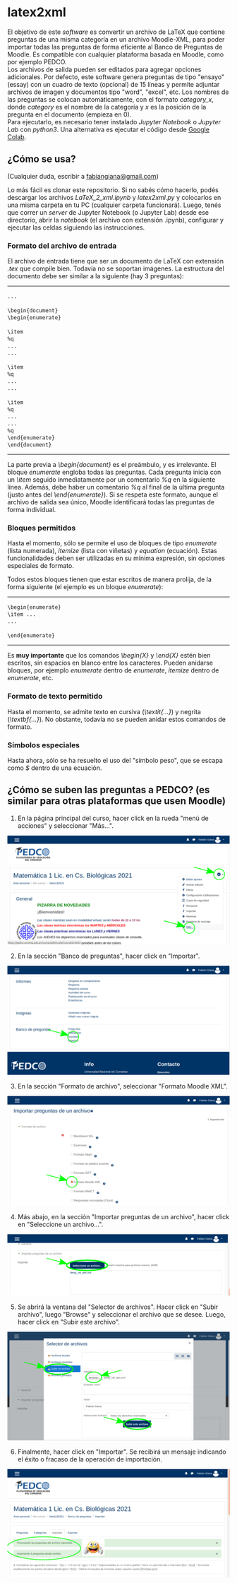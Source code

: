 # latex2xml

El objetivo de este _software_ es convertir un archivo de LaTeX que contiene preguntas de una misma categoría en un archivo Moodle-XML, para poder importar todas las preguntas de forma eficiente al Banco de Preguntas de Moodle. Es compatible con cualquier plataforma basada en Moodle, como por ejemplo PEDCO.  
Los archivos de salida pueden ser editados para agregar opciones adicionales. Por defecto, este software genera preguntas de tipo "ensayo" (essay) con un cuadro de texto (opcional) de 15 líneas y permite adjuntar archivos de imagen y documentos tipo "word", "excel", etc. Los nombres de las preguntas se colocan automáticamente, con el formato *category_x*, donde _category_ es el nombre de la categoría y _x_ es la posición de la pregunta en el documento (empieza en 0).  
Para ejecutarlo, es necesario tener instalado _Jupyter Notebook_ o _Jupyter Lab_ con _python3_. Una alternativa es ejecutar el código desde [Google Colab](https://colab.research.google.com/).

## ¿Cómo se usa?
(Cualquier duda, escribir a fabiangiana@gmail.com)

Lo más fácil es clonar este repositorio. Si no sabés cómo hacerlo, podés descargar los archivos _LaTeX_2_xml.ipynb_ y _latex2xml.py_ y colocarlos en una misma carpeta en tu PC (cualquier carpeta funcionará). Luego, tenés que correr un _server_ de Jupyter Notebook (o Jupyter Lab) desde ese directorio, abrir la _notebook_ (el archivo con extensión .ipynb), configurar y ejecutar las celdas siguiendo las instrucciones.  

### Formato del archivo de entrada

El archivo de entrada tiene que ser un documento de LaTeX con extensión _.tex_ que compile bien. Todavía no se soportan imágenes. La estructura del documento debe ser similar a la siguiente (hay 3 preguntas):

---------------------------------------------
    ...

    \begin{document}  
    \begin{enumerate}

    \item
    %q
    ...
    ...

    \item
    %q
    ...
    ...

    \item
    %q
    ...
    ...
    %q
    \end{enumerate}  
    \end{document}

---------------------------------------------

La parte previa a _\begin{document}_ es el preámbulo, y es irrelevante.  El bloque _enumerate_ engloba todas las preguntas. Cada pregunta inicia con un _\item_ seguido inmediatamente por un comentario _%q_ en la siguiente línea. Además, debe haber un comentario _%q_ al final de la última pregunta (justo antes del _\end{enumerate}_). Si se respeta este formato, aunque el archivo de salida sea único, Moodle identificará todas las preguntas de forma individual.  

### Bloques permitidos

Hasta el momento, sólo se permite el uso de bloques de tipo _enumerate_ (lista numerada), _itemize_ (lista con viñetas) y _equation_ (ecuación). Estas funcionalidades deben ser utilizadas en su mínima expresión, sin opciones especiales de formato.  

Todos estos bloques tienen que estar escritos de manera prolija, de la forma siguiente (el ejemplo es un bloque _enumerate_):

-----------------------------------------------

    \begin{enumerate}
    \item ...
    ...
    
    \end{enumerate}
-----------------------------------------------

Es **muy importante** que los comandos _\begin\{X\}_ y _\end{X}_ estén bien escritos, sin espacios en blanco entre los caracteres. Pueden anidarse bloques, por ejemplo _enumerate_ dentro de _enumerate_, _itemize_ dentro de _enumerate_, etc.  

### Formato de texto permitido

Hasta el momento, se admite texto en cursiva (_\textit{...}_) y negrita (_\textbf{...}_). No obstante, todavía no se pueden anidar estos comandos de formato.  

### Símbolos especiales

Hasta ahora, sólo se ha resuelto el uso del "símbolo peso", que se escapa como _\$_ dentro de una ecuación.

## ¿Cómo se suben las preguntas a PEDCO? (es similar para otras plataformas que usen Moodle)

1. En la página principal del curso, hacer click en la rueda "menú de acciones" y seleccionar "Más...".

![](docs/images/step_1.png)

2. En la sección "Banco de preguntas", hacer click en "Importar".

![](docs/images/step_2.png)

3. En la sección "Formato de archivo", seleccionar "Formato Moodle XML".

![](docs/images/step_3.png)

4. Más abajo, en la sección "Importar preguntas de un archivo", hacer click en "Seleccione un archivo...".

![](docs/images/step_4.png)

5. Se abrirá la ventana del "Selector de archivos". Hacer click en "Subir archivo", luego "Browse" y seleccionar el archivo que se desee. Luego, hacer click en "Subir este archivo".

![](docs/images/step_5.png)

6. Finalmente, hacer click en "Importar". Se recibirá un mensaje indicando el éxito o fracaso de la operación de importación.

![](docs/images/step_6.png)
